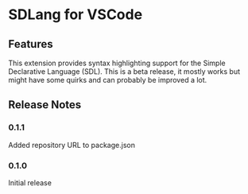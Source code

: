 # SDLang for VSCode

## Features

This extension provides syntax highlighting support for the Simple Declarative Language (SDL).
This is a beta release, it mostly works but might have some quirks and can probably be improved a lot.

## Release Notes

### 0.1.1

Added repository URL to package.json

### 0.1.0

Initial release